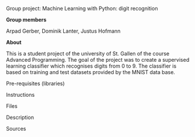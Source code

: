 Group project: Machine Learning with Python: digit recognition 

**Group members**

Arpad Gerber, Dominik Lanter, Justus Hofmann


**About**

This is a student project of the university of St. Gallen of the course Advanced Programming.
The goal of the project was to create a supervised learning classifier which recognises digits from 0 to 9.
The classifier is based on training and test datasets provided by the MNIST data base.

Pre-requisites
(libraries)

Instructions

Files

Description

Sources 
